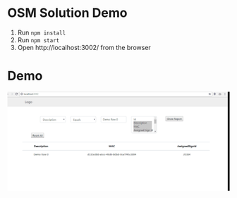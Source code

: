 # OSM Solution Demo
1. Run `npm install`
3. Run `npm start`
4. Open http://localhost:3002/ from the browser

# Demo

![demo](OSM_DEMO.gif)
